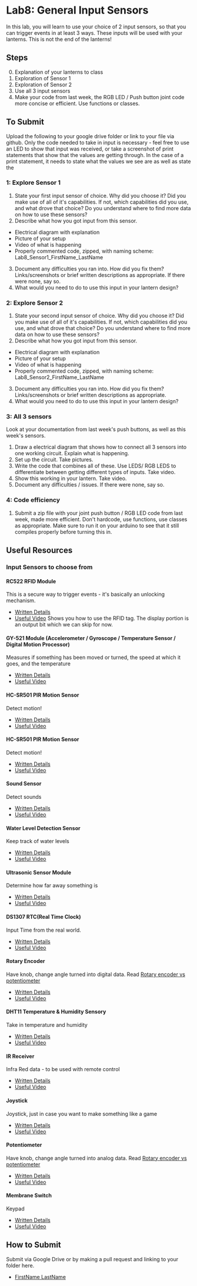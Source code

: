 # Lab8: General Input Sensors
In this lab, you will learn to use your choice of  2 input sensors, so that you can trigger events in at least 3 ways. These inputs will be used with your lanterns.  This is not the end of the lanterns!

## Steps
0. Explanation of your lanterns to class
1. Exploration of Sensor 1
2. Exploration of Sensor 2
3. Use all 3 input sensors
4. Make your code from last week, the RGB LED / Push button joint code more concise or efficient. Use functions or classes. 
## To Submit
Upload the following to your google drive folder or link to your file via github. Only the code needed to take in input is necessary - feel free to use an LED to show that input was received, or take a screenshot of print statements that show that the values are getting through. In the case of a print statement, it needs to state what the values we see are as well as state the 

### 1: Explore Sensor 1
1. State your first input sensor of choice. Why did you choose it? Did you make use of all of it's capabilities. If not, which capabilities did you use, and what drove that choice? Do you understand where to find more data on how to use these sensors?
2. Describe what how you got input from this sensor.
- Electrical diagram with explanation
- Picture of your setup
- Video of what is happening
- Properly commented code, zipped, with naming scheme: Lab8_Sensor1_FirstName_LastName 
3. Document any difficulties you ran into. How did you fix them? Links/screenshots or brief written descriptions as appropriate. If there were none, say so. 
4. What would you need to do to use this input in your lantern design?
### 2: Explore Sensor 2
1. State your second input sensor of choice. Why did you choose it? Did you make use of all of it's capabilities. If not, which capabilities did you use, and what drove that choice? Do you understand where to find more data on how to use these sensors?
2. Describe what how you got input from this sensor.
- Electrical diagram with explanation
- Picture of your setup
- Video of what is happening
- Properly commented code, zipped, with naming scheme: Lab8_Sensor2_FirstName_LastName 
3. Document any difficulties you ran into. How did you fix them? Links/screenshots or brief written descriptions as appropriate.
4. What would you need to do to use this input in your lantern design?
### 3: All 3 sensors
Look at your documentation from last week's push buttons, as well as this week's sensors. 
1. Draw a electrical diagram that shows how to connect all 3 sensors into one working circuit.  Explain what is happening. 
2. Set up the circuit. Take pictures. 
3. Write the code that combines all of these. Use LEDS/ RGB LEDS to differentiate between getting different types of inputs. Take video.
4. Show this working in your lantern. Take video. 
5. Document any difficulties / issues.  If there were none, say so. 
### 4: Code efficiency
1. Submit a zip file with your joint push button / RGB LED code from last week, made more efficient. Don't hardcode, use functions, use classes as appropriate. Make sure to run it on your arduino to see that it still compiles properly before turning this in. 

## Useful Resources
### Input Sensors to choose from
#### RC522 RFID Module
This is a secure way to trigger events - it's basically an unlocking mechanism.

- [Written Details](https://components101.com/wireless/rc522-rfid-module)
- [Useful Video](https://youtu.be/So83sH6-jwM) Shows you how to use the RFID tag. The display portion is an output bit which we can skip for now. 
#### GY-521 Module (Accelerometer / Gyroscope / Temperature Sensor / Digital Motion Processor)
Measures if something has been moved or turned, the speed at which it goes, and the temperature

- [Written Details](https://electrosome.com/interfacing-mpu-6050-gy-521-arduino-uno/)
- [Useful Video](https://www.youtube.com/watch?v=wTfSfhjhAU0)
#### HC-SR501 PIR Motion Sensor
Detect motion!
- [Written Details](https://lastminuteengineers.com/pir-sensor-arduino-tutorial/)
- [Useful Video](https://youtu.be/g6K6K7rkg-s)

#### HC-SR501 PIR Motion Sensor
Detect motion!
- [Written Details](https://lastminuteengineers.com/pir-sensor-arduino-tutorial/)
- [Useful Video](https://youtu.be/g6K6K7rkg-s)

#### Sound Sensor
Detect sounds
- [Written Details](https://www.instructables.com/Arduino-Sound-Sensor-with-LED/)
- [Useful Video](https://youtu.be/RwHGioglbk8)

#### Water Level Detection Sensor 
Keep track of water levels
- [Written Details](https://theiotprojects.com/water-level-sensor-arduino-tutorial/)
- [Useful Video](https://youtu.be/n7WRi5U5lQk)


#### Ultrasonic Sensor Module
Determine how far away something is
- [Written Details](https://www.tutorialspoint.com/arduino/arduino_ultrasonic_sensor.htm)
- [Useful Video](https://youtu.be/WslzsHDYuF0)

#### DS1307 RTC(Real Time Clock)
Input Time from the real world. 
- [Written Details](https://www.electronics-lab.com/project/ds1307-rtc-module/)
- [Useful Video](https://youtu.be/drU3dQa-8CE)

#### Rotary Encoder 
Have knob, change angle turned into digital data. Read [Rotary encoder vs potentiometer](https://www.arrow.com/en/research-and-events/articles/encoder-vs-potentiometer-how-to-choose#:~:text=The%20most%20obvious%20difference%20between%20rotary%20potentiometers%20and,clockwise%20or%20counter-clockwise%20before%20they%20need%20to%20stop.)
- [Written Details](https://electropeak.com/learn/rotary-encoder-how-it-works-how-to-use-with-arduino/)
- [Useful Video](https://youtu.be/zYE5JhUMjys)

#### DHT11 Temperature & Humidity Sensory
Take in temperature and humidity
- [Written Details](https://create.arduino.cc/projecthub/techno_z/dht11-temperature-humidity-sensor-98b03b)
- [Useful Video](https://youtu.be/OogldLc9uYc) 
#### IR Receiver
Infra Red data - to be used with remote control
- [Written Details](https://tutorial45.com/arduino-ir-receiver/)
- [Useful Video](https://youtu.be/3jeSfsnQOWk) 
#### Joystick
Joystick, just in case you want to make something like a game
- [Written Details](https://www.best-microcontroller-projects.com/arduino-joystick.html)
- [Useful Video](https://youtu.be/MlDi0vO9Evg) 
#### Potentiometer
Have knob, change angle turned into analog data. Read [Rotary encoder vs potentiometer](https://www.arrow.com/en/research-and-events/articles/encoder-vs-potentiometer-how-to-choose#:~:text=The%20most%20obvious%20difference%20between%20rotary%20potentiometers%20and,clockwise%20or%20counter-clockwise%20before%20they%20need%20to%20stop.)
- [Written Details](https://www.arduino.cc/en/tutorial/potentiometer)
- [Useful Video](https://youtu.be/RBYVUTIU4FE) 
#### Membrane Switch
Keypad
- [Written Details](https://randomnerdtutorials.com/arduino-membrane-keypad-tutorial/)
- [Useful Video](https://youtu.be/yE2mPGrqqg4) 


## How to Submit
Submit via Google Drive or by making a pull request and linking to your folder here.
- [FirstName LastName](www.example.com)
